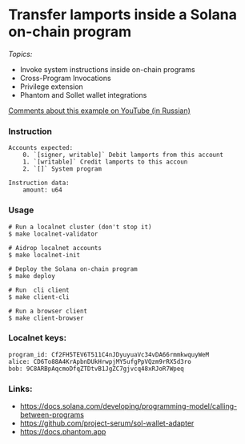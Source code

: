 # Transfer lamports inside a Solana on-chain program 

_Topics:_
- Invoke system instructions inside on-chain programs
- Cross-Program Invocations
- Privilege extension
- Phantom and Sollet wallet integrations

[Comments about this example on YouTube (in Russian)](https://www.youtube.com/watch?v=sl8zY6bturs)

### Instruction
```
Accounts expected:
    0. `[signer, writable]` Debit lamports from this account
    1. `[writable]` Credit lamports to this accoun
    2. `[]` System program
    
Instruction data:
    amount: u64    
```

### Usage
```
# Run a localnet cluster (don't stop it)
$ make localnet-validator

# Aidrop localnet accounts
$ make localnet-init

# Deploy the Solana on-chain program
$ make deploy

# Run  cli client
$ make client-cli 

# Run a browser client
$ make client-browser
```

### Localnet keys:
```
program_id: Cf2FH5TEV6T511C4nJDyuyuaVc34vDA66rmmkwquyWeM
alice: CD6To88A4KrApbnDUkHrwpjMY5ufgPpVQzm9rRX5d3ro
bob: 9C8ARBpAqcmoDfqZTDtvB1JgZC7gjvcq48xRJoR7Wpeq
```

### Links:
- https://docs.solana.com/developing/programming-model/calling-between-programs
- https://github.com/project-serum/sol-wallet-adapter
- https://docs.phantom.app


